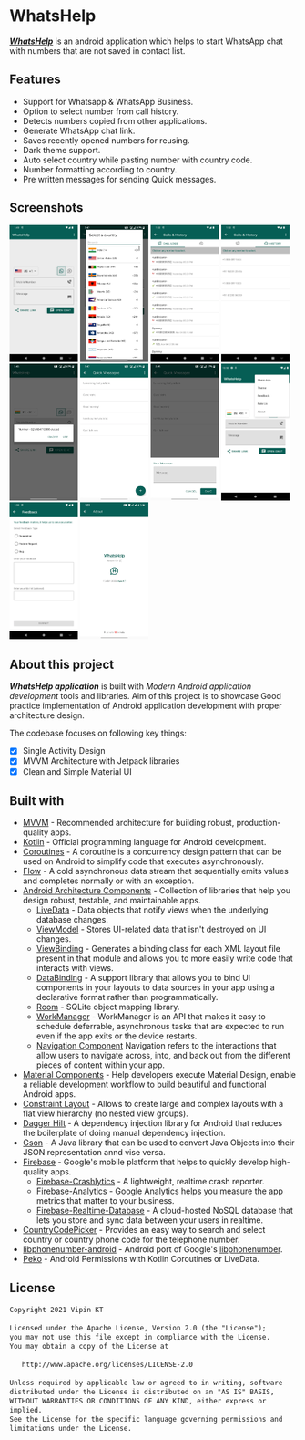 # WhatsHelp

_**[WhatsHelp](https://play.google.com/store/apps/details?id=com.whatshelp)**_ is an android
application which helps to start WhatsApp chat with numbers that are not saved in contact list.


## Features

* Support for Whatsapp & WhatsApp Business.
* Option to select number from call history.
* Detects numbers copied from other applications.
* Generate WhatsApp chat link.
* Saves recently opened numbers for reusing.
* Dark theme support.
* Auto select country while pasting number with country code.
* Number formatting according to country.
* Pre written messages for sending Quick messages.

## Screenshots

<img src="https://github.com/ktvipin27/WhatsHelp/blob/master/screenshots/v1.0.3/1.webp?raw=true" width="120" height="240" /> <img src="https://github.com/ktvipin27/WhatsHelp/blob/master/screenshots/v1.0.1/L2.webp?raw=true" width="120" height="240" /> <img src="https://github.com/ktvipin27/WhatsHelp/blob/master/screenshots/v1.0.3/2.webp?raw=true" width="120" height="240" /> <img src="https://github.com/ktvipin27/WhatsHelp/blob/master/screenshots/v1.0.3/3.webp?raw=true" width="120" height="240" /> <img src="https://github.com/ktvipin27/WhatsHelp/blob/master/screenshots/v1.0.1/L4.webp?raw=true" width="120" height="240" /> <img src="https://github.com/ktvipin27/WhatsHelp/blob/master/screenshots/v1.0.1/L5.webp?raw=true" width="120" height="240" /> <img src="https://github.com/ktvipin27/WhatsHelp/blob/master/screenshots/v1.0.1/L6.webp?raw=true" width="120" height="240" /> <img src="https://github.com/ktvipin27/WhatsHelp/blob/master/screenshots/v1.0.2/3.webp?raw=true" width="120" height="240" /> <img src="https://github.com/ktvipin27/WhatsHelp/blob/master/screenshots/v1.0.3/4.webp?raw=true" width="120" height="240" /> <img src="https://github.com/ktvipin27/WhatsHelp/blob/master/screenshots/v1.0.1/L9.webp?raw=true" width="120" height="240" />

## About this project

_**WhatsHelp application**_ is built with _Modern Android application development_ tools and libraries.
Aim of this project is to showcase Good practice implementation of Android application development with proper architecture design.

The codebase focuses on following key things:

- [x] Single Activity Design
- [x] MVVM Architecture with Jetpack libraries
- [x] Clean and Simple Material UI

## Built with

- [MVVM](https://en.wikipedia.org/wiki/Model%E2%80%93view%E2%80%93viewmodel) - Recommended architecture for building robust, production-quality apps.
- [Kotlin](https://kotlinlang.org/) - Official programming language for Android development.
- [Coroutines](https://kotlinlang.org/docs/reference/coroutines-overview.html) - A coroutine is a concurrency design pattern that can be used on Android to simplify code that executes asynchronously.
- [Flow](https://kotlin.github.io/kotlinx.coroutines/kotlinx-coroutines-core/kotlinx.coroutines.flow/-flow/) - A cold asynchronous data stream that sequentially emits values and completes normally or with an exception.
- [Android Architecture Components](https://developer.android.com/topic/libraries/architecture) - Collection of libraries that help you design robust, testable, and maintainable apps.
  - [LiveData](https://developer.android.com/topic/libraries/architecture/livedata) - Data objects that notify views when the underlying database changes.
  - [ViewModel](https://developer.android.com/topic/libraries/architecture/viewmodel) - Stores UI-related data that isn't destroyed on UI changes.
  - [ViewBinding](https://developer.android.com/topic/libraries/view-binding) - Generates a binding class for each XML layout file present in that module and allows you to more easily write code that interacts with views.
  - [DataBinding](https://developer.android.com/topic/libraries/data-binding) - A support library that allows you to bind UI components in your layouts to data sources in your app using a declarative format rather than programmatically.
  - [Room](https://developer.android.com/topic/libraries/architecture/room) - SQLite object mapping library.
  - [WorkManager](https://developer.android.com/topic/libraries/architecture/workmanager) - WorkManager is an API that makes it easy to schedule deferrable, asynchronous tasks that are expected to run even if the app exits or the device restarts.
  - [Navigation Component](https://developer.android.com/guide/navigation/navigation-getting-started) Navigation refers to the interactions that allow users to navigate across, into, and back out from the different pieces of content within your app.
- [Material Components](https://github.com/material-components/material-components-android) -  Help developers execute Material Design, enable a reliable development workflow to build beautiful and functional Android apps.
- [Constraint Layout](https://developer.android.com/training/constraint-layout) - Allows to create large and complex layouts with a flat view hierarchy (no nested view groups).
- [Dagger Hilt](https://developer.android.com/training/dependency-injection/hilt-android) - A dependency injection library for Android that reduces the boilerplate of doing manual dependency injection.
- [Gson](https://github.com/google/gson) - A Java library that can be used to convert Java Objects into their JSON representation annd vise versa.
- [Firebase](https://firebase.google.com/) - Google's mobile platform that helps to quickly develop high-quality apps.
  - [Firebase-Crashlytics](https://firebase.google.com/products/crashlytics/) - A lightweight,
    realtime crash reporter.
  - [Firebase-Analytics](https://firebase.google.com/firebase/analytics) - Google Analytics helps
    you measure the app metrics that matter to your business.
  - [Firebase-Realtime-Database](https://firebase.google.com/products/realtime-database) - A
    cloud-hosted NoSQL database that lets you store and sync data between your users in realtime.
- [CountryCodePicker](https://github.com/hbb20/CountryCodePickerProject) - Provides an easy way to search and select country or country phone code for the telephone number.
- [libphonenumber-android](https://github.com/MichaelRocks/libphonenumber-android) - Android port of
  Google's [libphonenumber](https://github.com/googlei18n/libphonenumber).
- [Peko](https://github.com/deva666/Peko) - Android Permissions with Kotlin Coroutines or LiveData.

## License

    Copyright 2021 Vipin KT

    Licensed under the Apache License, Version 2.0 (the "License");
    you may not use this file except in compliance with the License.
    You may obtain a copy of the License at

       http://www.apache.org/licenses/LICENSE-2.0

    Unless required by applicable law or agreed to in writing, software
    distributed under the License is distributed on an "AS IS" BASIS,
    WITHOUT WARRANTIES OR CONDITIONS OF ANY KIND, either express or implied.
    See the License for the specific language governing permissions and
    limitations under the License.
